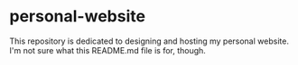 # personal-website
This repository is dedicated to designing and hosting my personal website.
I'm not sure what this README.md file is for, though.
